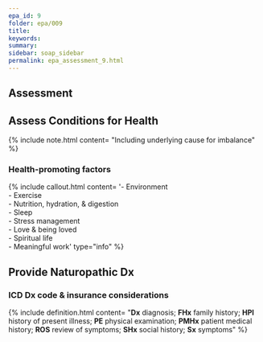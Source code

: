 ```yaml
---
epa_id: 9
folder: epa/009
title: 
keywords: 
summary: 
sidebar: soap_sidebar
permalink: epa_assessment_9.html
---
```


## Assessment

## Assess Conditions for Health
{% include note.html content= "Including underlying cause for imbalance" %}


### Health-promoting factors
{% include callout.html content= '- Environment<br>- Exercise<br>- Nutrition, hydration, & digestion<br>- Sleep<br>- Stress management<br>- Love & being loved<br>- Spiritual life<br>- Meaningful work' type="info" %}

## Provide Naturopathic Dx

### ICD Dx code & insurance considerations

{% include definition.html content= "**Dx** diagnosis; **FHx** family history; **HPI** history of present illness; **PE** physical examination; **PMHx** patient medical history; **ROS** review of symptoms; **SHx** social history; **Sx** symptoms" %}
